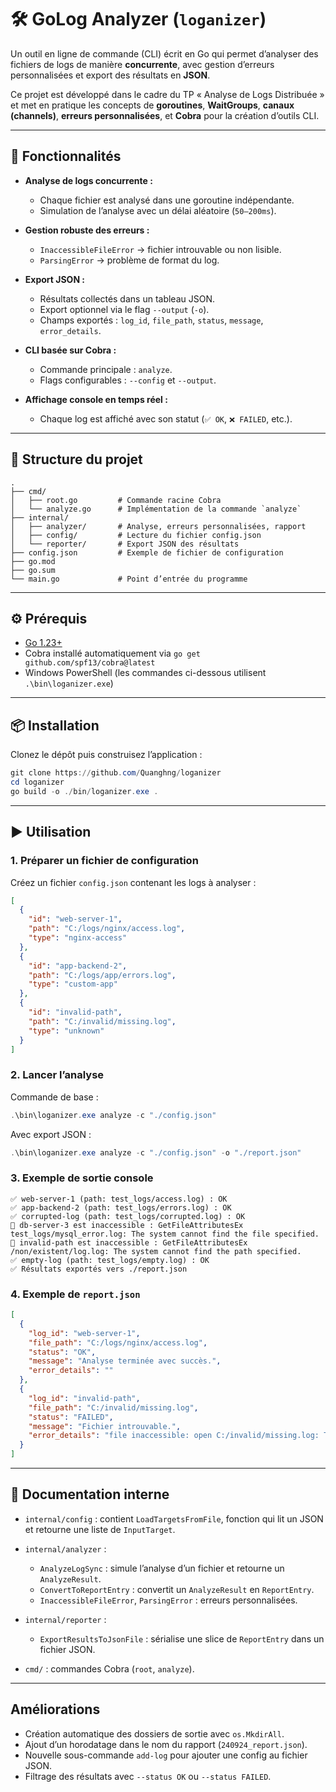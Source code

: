 # 🛠️ GoLog Analyzer (`loganizer`)

Un outil en ligne de commande (CLI) écrit en Go qui permet d’analyser des fichiers de logs de manière **concurrente**, avec gestion d’erreurs personnalisées et export des résultats en **JSON**.

Ce projet est développé dans le cadre du TP « Analyse de Logs Distribuée » et met en pratique les concepts de **goroutines**, **WaitGroups**, **canaux (channels)**, **erreurs personnalisées**, et **Cobra** pour la création d’outils CLI.

---

## 🚀 Fonctionnalités

* **Analyse de logs concurrente :**

  * Chaque fichier est analysé dans une goroutine indépendante.
  * Simulation de l’analyse avec un délai aléatoire (`50–200ms`).

* **Gestion robuste des erreurs :**

  * `InaccessibleFileError` → fichier introuvable ou non lisible.
  * `ParsingError` → problème de format du log.

* **Export JSON :**

  * Résultats collectés dans un tableau JSON.
  * Export optionnel via le flag `--output` (`-o`).
  * Champs exportés : `log_id`, `file_path`, `status`, `message`, `error_details`.

* **CLI basée sur Cobra :**

  * Commande principale : `analyze`.
  * Flags configurables : `--config` et `--output`.

* **Affichage console en temps réel :**

  * Chaque log est affiché avec son statut (`✅ OK`, `❌ FAILED`, etc.).

---

## 📂 Structure du projet

```
.
├── cmd/
│   ├── root.go         # Commande racine Cobra
│   └── analyze.go      # Implémentation de la commande `analyze`
├── internal/
│   ├── analyzer/       # Analyse, erreurs personnalisées, rapport
│   ├── config/         # Lecture du fichier config.json
│   └── reporter/       # Export JSON des résultats
├── config.json         # Exemple de fichier de configuration
├── go.mod
├── go.sum
└── main.go             # Point d’entrée du programme
```

---

## ⚙️ Prérequis

* [Go 1.23+](https://go.dev/dl/)
* Cobra installé automatiquement via `go get github.com/spf13/cobra@latest`
* Windows PowerShell (les commandes ci-dessous utilisent `.\bin\loganizer.exe`)

---

## 📦 Installation

Clonez le dépôt puis construisez l’application :

```powershell
git clone https://github.com/Quanghng/loganizer
cd loganizer
go build -o ./bin/loganizer.exe .
```

---

## ▶️ Utilisation

### 1. Préparer un fichier de configuration

Créez un fichier `config.json` contenant les logs à analyser :

```json
[
  {
    "id": "web-server-1",
    "path": "C:/logs/nginx/access.log",
    "type": "nginx-access"
  },
  {
    "id": "app-backend-2",
    "path": "C:/logs/app/errors.log",
    "type": "custom-app"
  },
  {
    "id": "invalid-path",
    "path": "C:/invalid/missing.log",
    "type": "unknown"
  }
]
```

### 2. Lancer l’analyse

Commande de base :

```powershell
.\bin\loganizer.exe analyze -c "./config.json"
```

Avec export JSON :

```powershell
.\bin\loganizer.exe analyze -c "./config.json" -o "./report.json"
```

### 3. Exemple de sortie console

```
✅ web-server-1 (path: test_logs/access.log) : OK
✅ app-backend-2 (path: test_logs/errors.log) : OK
✅ corrupted-log (path: test_logs/corrupted.log) : OK
🚫 db-server-3 est inaccessible : GetFileAttributesEx test_logs/mysql_error.log: The system cannot find the file specified.
🚫 invalid-path est inaccessible : GetFileAttributesEx /non/existent/log.log: The system cannot find the path specified.
✅ empty-log (path: test_logs/empty.log) : OK
✅ Résultats exportés vers ./report.json
```

### 4. Exemple de `report.json`

```json
[
  {
    "log_id": "web-server-1",
    "file_path": "C:/logs/nginx/access.log",
    "status": "OK",
    "message": "Analyse terminée avec succès.",
    "error_details": ""
  },
  {
    "log_id": "invalid-path",
    "file_path": "C:/invalid/missing.log",
    "status": "FAILED",
    "message": "Fichier introuvable.",
    "error_details": "file inaccessible: open C:/invalid/missing.log: The system cannot find the path specified."
  }
]
```

---

## 📖 Documentation interne

* `internal/config` : contient `LoadTargetsFromFile`, fonction qui lit un JSON et retourne une liste de `InputTarget`.
* `internal/analyzer` :

  * `AnalyzeLogSync` : simule l’analyse d’un fichier et retourne un `AnalyzeResult`.
  * `ConvertToReportEntry` : convertit un `AnalyzeResult` en `ReportEntry`.
  * `InaccessibleFileError`, `ParsingError` : erreurs personnalisées.
* `internal/reporter` :

  * `ExportResultsToJsonFile` : sérialise une slice de `ReportEntry` dans un fichier JSON.
* `cmd/` : commandes Cobra (`root`, `analyze`).

---

## Améliorations

* Création automatique des dossiers de sortie avec `os.MkdirAll`.
* Ajout d’un horodatage dans le nom du rapport (`240924_report.json`).
* Nouvelle sous-commande `add-log` pour ajouter une config au fichier JSON.
* Filtrage des résultats avec `--status OK` ou `--status FAILED`.

